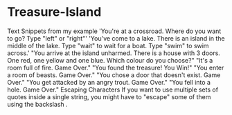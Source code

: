 # Treasure-Island
Text Snippets from my example
  'You're at a crossroad. Where do you want to go? Type "left" or "right"'
  'You've come to a lake. There is an island in the middle of the lake. Type "wait" to wait for a boat. Type "swim" to swim across.'
  "You arrive at the island unharmed. There is a house with 3 doors. One red, one yellow and one blue. Which colour do you choose?"
  "It's a room full of fire. Game Over."
  "You found the treasure! You Win!"
  "You enter a room of beasts. Game Over."
  "You chose a door that doesn't exist. Game Over."
  "You get attacked by an angry trout. Game Over."
  "You fell into a hole. Game Over."
  Escaping Characters
If you want to use multiple sets of quotes inside a single string, you might have to "escape" some of them using the backslash \.
